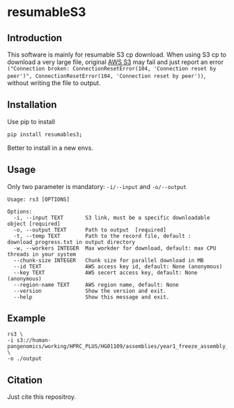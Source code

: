 # resumableS3
## Introduction
This software is mainly for resumable S3 cp download. When using S3 cp to download a very large file, original [AWS S3](https://docs.aws.amazon.com/AmazonS3/latest/userguide/Welcome.html) may fail and just report an error `("Connection broken: ConnectionResetError(104, 'Connection reset by peer')", ConnectionResetError(104, 'Connection reset by peer'))`, without writing the file to output.

## Installation
Use pip to install
```bash
pip install resumables3;
```
Better to install in a new envs.


## Usage
Only two parameter is mandatory: `-i/--input` and `-o/--output`
```
Usage: rs3 [OPTIONS]

Options:
  -i, --input TEXT       S3 link, must be a specific downloadable object [required]
  -o, --output TEXT      Path to output  [required]
  -t, --temp TEXT        Path to the record file, default : download_progress.txt in output directory
  -w, --workers INTEGER  Max workder for download, default: max CPU threads in your system
  --chunk-size INTEGER   Chunk size for parallel download in MB
  --id TEXT              AWS access key id, default: None (anonymous)
  --key TEXT             AWS secert access key, default: None (anonymous)
  --region-name TEXT     AWS region name, default: None
  --version              Show the version and exit.
  --help                 Show this message and exit.
```

## Example
```
rs3 \
-i s3://human-pangenomics/working/HPRC_PLUS/HG01109/assemblies/year1_freeze_assembly_v2/HG01109.maternal.f1_assembly_v2.fa.gz \
-o ./output 
```

## Citation
Just cite this repositroy.

